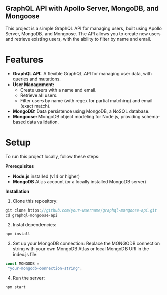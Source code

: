 ## GraphQL API with Apollo Server, MongoDB, and Mongoose
This project is a simple GraphQL API for managing users, built using Apollo Server, MongoDB, and Mongoose. The API allows you to create new users and retrieve existing users, with the ability to filter by name and email.

# Features
- **GraphQL API:** A flexible GraphQL API for managing user data, with queries and mutations.
- **User Management:**
    - Create users with a name and email.
    - Retrieve all users.
    - Filter users by name (with regex for partial matching) and email (exact match).
- **MongoDB:** Data persistence using MongoDB, a NoSQL database.
- **Mongoose:** MongoDB object modeling for Node.js, providing schema-based data validation.

# Setup
To run this project locally, follow these steps:

**Prerequisites**
- **Node.js** installed (v14 or higher)
- **MongoDB** Atlas account (or a locally installed MongoDB server)
  
**Installation**
1. Clone this repository:
```javascript
git clone https://github.com/your-username/graphql-mongoose-api.git
cd graphql-mongoose-api
```

2. Instal dependencies:
  ```javascript
npm install
```

3. Set up your MongoDB connection:
Replace the MONGODB connection string with your own MongoDB Atlas or local MongoDB URI in the index.js file:
 ```javascript
const MONGODB =
  "your-mongodb-connection-string";
```

4. Run the server:
```javascript
npm start
```
